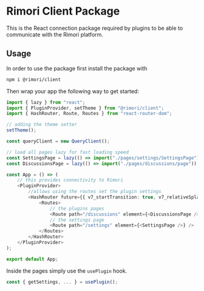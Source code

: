 # Rimori Client Package

This is the React connection package required by plugins to be able to
communicate with the Rimori platform.

## Usage

In order to use the package first install the package with

```bash
npm i @rimori/client
```

Then wrap your app the following way to get started:

```typescript
import { lazy } from "react";
import { PluginProvider, setTheme } from "@rimori/client";
import { HashRouter, Route, Routes } from "react-router-dom";

// adding the theme setter
setTheme();

const queryClient = new QueryClient();

// load all pages lazy for fast loading speed
const SettingsPage = lazy(() => import("./pages/settings/SettingsPage"));
const DiscussionsPage = lazy(() => import("./pages/discussions/page"));

const App = () => (
    // this provides connectivity to Rimori
    <PluginProvider>
        //allows using the routes set the plugin settings
        <HashRouter future={{ v7_startTransition: true, v7_relativeSplatPath: true }}>
            <Routes>
                // the plugins pages
                <Route path="/discussions" element={<DiscussionsPage />} />
                // the settings page
                <Route path="/settings" element={<SettingsPage />} />
            </Routes>
        </HashRouter>
    </PluginProvider>
);

export default App;
```

Inside the pages simply use the `usePlugin` hook.

```typescript
const { getSettings, ... } = usePlugin();
```